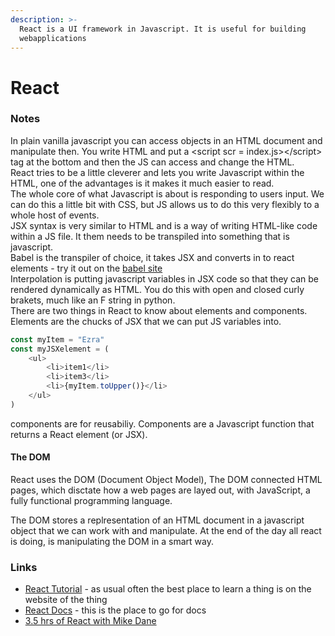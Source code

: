 ```yaml
---
description: >-
  React is a UI framework in Javascript. It is useful for building
  webapplications
---
```


# React

### Notes

In plain vanilla javascript you can access objects in an HTML document and manipulate then. You write HTML and put a &lt;script scr = index.js&gt;&lt;/script&gt; tag at the bottom and then the JS can access and change the HTML.   
React tries to be a little cleverer and lets you write Javascript within the HTML, one of the advantages is it makes it much easier to read.  
The whole core of what Javascript is about is responding to users input. We can do this a little bit with CSS, but JS allows us to do this very flexibly to a whole host of events.  
JSX syntax is very similar to HTML and is a way of writing HTML-like code within a JS file. It them needs to be transpiled into something that is javascript.   
Babel is the transpiler of choice, it takes JSX and converts in to react elements - try it out on the [babel site](https://babeljs.io/repl#?browsers=defaults%2C%20not%20ie%2011%2C%20not%20ie_mob%2011&build=&builtIns=false&corejs=3.6&spec=false&loose=false&code_lz=Q&debug=false&forceAllTransforms=false&shippedProposals=false&circleciRepo=&evaluate=false&fileSize=false&timeTravel=false&sourceType=module&lineWrap=true&presets=env%2Creact%2Cstage-2&prettier=false&targets=&version=7.15.3&externalPlugins=&assumptions=%7B%7D)  
Interpolation is putting javascript variables in JSX code so that they can be rendered dynamically as HTML. You do this with open and closed curly brakets, much like an F string in python.  
There are two things in React to know about elements and components.   
Elements are the chucks of JSX that we can put JS variables into.

```javascript
const myItem = "Ezra"
const myJSXelement = (
    <ul>
        <li>item1</li>
        <li>item3</li>
        <li>{myItem.toUpper()}</li>
    </ul>
)
```

components are for reusabiliy. Components are a Javascript function that returns a React element \(or JSX\). 

#### The DOM

React uses the DOM \(Document Object Model\), The DOM connected HTML pages, which disctate how a web pages are layed out, with JavaScript, a fully functional programming language.

The DOM stores a replresentation of an HTML document in a javascript object that we can work with and manipulate. At the end of the day all react is doing, is manipulating the DOM in a smart way. 

### 

### Links

* [React Tutorial](https://reactjs.org/tutorial/tutorial.html) - as usual often the best place to learn a thing is on the website of the thing
* [React Docs](https://reactjs.org/docs/getting-started.html) - this is the place to go for docs
* [3.5 hrs of React with Mike Dane](https://www.youtube.com/watch?v=ABQLwlE8MUA&ab_channel=MikeDane) 

